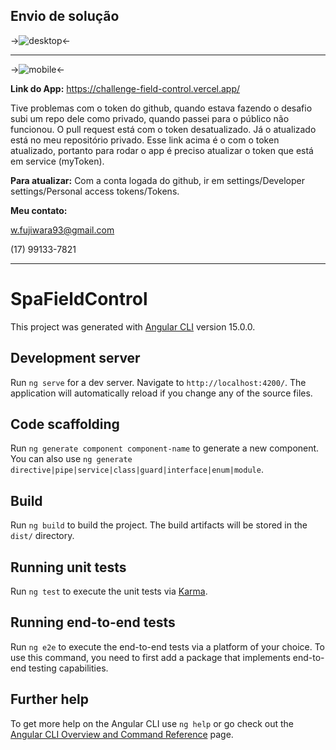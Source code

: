 ## Envio de solução

->![desktop](https://user-images.githubusercontent.com/92489038/226201005-aa95538f-6d1b-4912-bc4f-500cf2523835.png)<-

***

->![mobile](https://user-images.githubusercontent.com/92489038/226201013-93a66254-ce8c-4a48-a80e-93c6210dd797.png)<-


**Link do App:**
https://challenge-field-control.vercel.app/

Tive problemas com o token do github, quando estava fazendo o desafio subi um repo dele como privado, quando passei para o público não funcionou. O pull request está com o token desatualizado. Já o atualizado está no meu repositório privado. Esse link acima é o com o token atualizado, portanto para rodar o app é preciso atualizar o token que está em service (myToken).

**Para atualizar:**
Com a conta logada do github, ir em settings/Developer settings/Personal access tokens/Tokens. 

**Meu contato:**

w.fujiwara93@gmail.com

(17) 99133-7821

***

# SpaFieldControl

This project was generated with [Angular CLI](https://github.com/angular/angular-cli) version 15.0.0.

## Development server

Run `ng serve` for a dev server. Navigate to `http://localhost:4200/`. The application will automatically reload if you change any of the source files.

## Code scaffolding

Run `ng generate component component-name` to generate a new component. You can also use `ng generate directive|pipe|service|class|guard|interface|enum|module`.

## Build

Run `ng build` to build the project. The build artifacts will be stored in the `dist/` directory.

## Running unit tests

Run `ng test` to execute the unit tests via [Karma](https://karma-runner.github.io).

## Running end-to-end tests

Run `ng e2e` to execute the end-to-end tests via a platform of your choice. To use this command, you need to first add a package that implements end-to-end testing capabilities.

## Further help

To get more help on the Angular CLI use `ng help` or go check out the [Angular CLI Overview and Command Reference](https://angular.io/cli) page.
